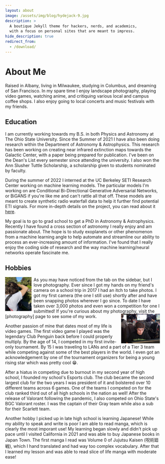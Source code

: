 ```yaml
---
layout: about
image: /assets/img/blog/hydejack-9.jpg
description: >
  A boutique Jekyll theme for hackers, nerds, and academics,
  with a focus on personal sites that are meant to impress.
hide_description: true
redirect_from:
  - /download/
---
```


# About Me

<!--author-->

Raised in Albany, living in Milwaukee, studying in Columbus, and dreaming of San Francisco.
In my spare time I enjoy landscape photography, playing video games, watching anime, and critiquing various local and campus coffee shops.
I also enjoy going to local concerts and music festivals with my friends.

## Education
I am currently working towards my B.S. in both Physics and Astronomy at The Ohio State University.
Since the Summer of 2021 I have also been doing research within the Department of Astronomy & Astrophysics.
This research has been working on creating near infrared extinction maps towards the Galactic Center, with a paper being prepared for publication.
I've been on the Dean's List every semester since attending the university.
I also won the Ann Slusher Tuttle Scholarship, a scholarship given to students nominated by faculty.

During the summer of 2022 I interned at the UC Berkeley SETI Research Center working on machine learning models.
The particular models I'm working on are Conditional Bi-Directional Generative Adversarial Networks, or BiGANS if you're like me and can't rattle all that off.
These models are meant to create synthetic radio waterfall data to help it further find potential ETI signals.
For more in-depth details on the project, you can read about it [here](/projects/seti-ml/).

My goal is to go to grad school to get a PhD in Astronomy & Astrophysics.
Recently I have found a cross section of astronomy I really enjoy and am passionate about.
The hope is to study exoplanets or other phenomenon from a machine learning angle to help automate and streamline our ability to process an ever-increasing amount of information.
I've found that I really enjoy the coding side of research and the way machine learning/neural networks operate fascinate me.

## Hobbies

<img style="float: left; padding-right: 7px;" src="/assets/img/aiden_camera.jpeg" width = "17%" height="auto"/>
As you may have noticed from the tab on the sidebar, but I love photography.
Ever since I got my hands on my friend's camera on a school trip in 2017 I had an itch to take photos.
I got my first camera (the one I still use) shortly after and have been snapping photos wherever I go since.
To date I have taken over 3,000 photos and even won a competition for one I submitted!
If you're curious about my photography, visit the [photography] page to see some of my work.

<img style="float: right; padding-left: 7px;" src="/assets/img/aiden_mwl.jpeg" width = "25%" height="auto"/>

Another passion of mine that dates most of my life is video games.
The first video game I played was the legendary Club Penguin back before I could properly multiply.
By the age of 14, I competed in my first invite-only tournament.
By 15 I was traveling to LANs and a part of a Tier 3 team while competing against some of the best players in the world.
I even got an acknowledgement by one of the tournament organizers for being a young rising star which was pretty cool 😁.

After a hiatus in competing due to burnout in my second year of high school, I founded my school's Esports club.
The club became the second largest club for the two years I was president of it and bolstered over 10 different teams across 6 games.
One of the teams I competed on for the club ranked third out of all high schools in the nation as well!
After the release of Valorant following the pandemic, I also competed on Ohio State's BGC Valorant roster.
I was the captain of their Gray team while also a sub for their Scarlett team.

Another hobby I picked up in late high school is learning Japanese!
While my ability to speak and write is poor I am able to read manga, which is clearly the most imporant use!
My learning began slowly and didn't pick up pace until I visited California in 2021 and was able to buy Japanese books in Japan Town.
The first manga I read was Volume 0 of Jujutsu Kaisen (呪術廻戦), which I hand translated and had way too complex vocabulary.
After that I learned my lesson and was able to read slice of life manga with moderate ease!

[photography]: photography